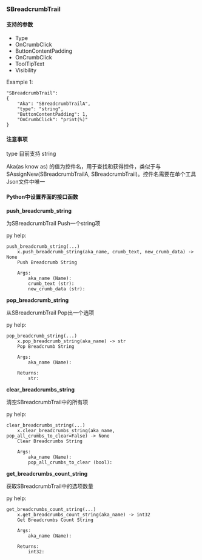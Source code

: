 ### SBreadcrumbTrail
#### 支持的参数
* Type
* OnCrumbClick
* ButtonContentPadding
* OnCrumbClick
* ToolTipText
* Visibility

Example 1:

    "SBreadcrumbTrail":
    {
        "Aka": "SBreadcrumbTrailA",
        "type": "string",
        "ButtonContentPadding": 1,
        "OnCrumbClick": "print(%)"
    }
      
#### 注意事项
type 目前支持 string

Aka(as know as) 的值为控件名，用于查找和获得控件，类似于与 SAssignNew(SBreadcrumbTrailA, SBreadcrumbTrail)。控件名需要在单个工具Json文件中唯一


#### Python中设置界面的接口函数

**push_breadcrumb_string**

为SBreadcrumbTrail Push一个string项

py help:
	
    push_breadcrumb_string(...)
        x.push_breadcrumb_string(aka_name, crumb_text, new_crumb_data) -> None
        Push Breadcrumb String
        
        Args:
            aka_name (Name): 
            crumb_text (str): 
            new_crumb_data (str):
    
**pop_breadcrumb_string**		

从SBreadcrumbTrail Pop出一个选项

py help:
	
    pop_breadcrumb_string(...)
        x.pop_breadcrumb_string(aka_name) -> str
        Pop Breadcrumb String
        
        Args:
            aka_name (Name): 
        
        Returns:
            str:

**clear_breadcrumbs_string**

清空SBreadcrumbTrail中的所有项

py help:
			
    clear_breadcrumbs_string(...)
        x.clear_breadcrumbs_string(aka_name, pop_all_crumbs_to_clear=False) -> None
        Clear Breadcrumbs String
        
        Args:
            aka_name (Name): 
            pop_all_crumbs_to_clear (bool):	

**get_breadcrumbs_count_string**	

获取SBreadcrumbTrail中的选项数量

py help:
	
    get_breadcrumbs_count_string(...)
        x.get_breadcrumbs_count_string(aka_name) -> int32
        Get Breadcrumbs Count String
        
        Args:
            aka_name (Name): 
        
        Returns:
            int32:
